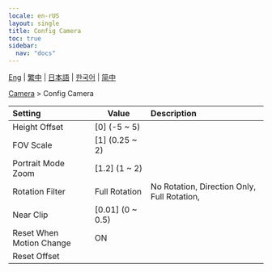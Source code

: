 ```yaml
---
locale: en-rUS
layout: single
title: Config Camera
toc: true
sidebar:
  nav: "docs"
---
```

[Eng](/dancexr/menu/2025.4/scene/config_camera) | [繁中](/tw/dancexr/menu/2025.4/scene/config_camera) | [日本語](/jp/dancexr/menu/2025.4/scene/config_camera) | [한국어](/kr/dancexr/menu/2025.4/scene/config_camera) | [简中](/zh/dancexr/menu/2025.4/scene/config_camera)

[Camera](../menu#Camera) > Config Camera



| Setting | Value | Description |
| :--- | --- | :--- |
| Height Offset | [0] (-5 ~ 5) | 
| FOV Scale | [1] (0.25 ~ 2) | 
| Portrait Mode Zoom | [1.2] (1 ~ 2) | 
| Rotation Filter | Full Rotation | No Rotation, Direction Only, Full Rotation, 
| Near Clip | [0.01] (0 ~ 0.5) | 
| Reset When Motion Change | ON | 
| Reset Offset || 
